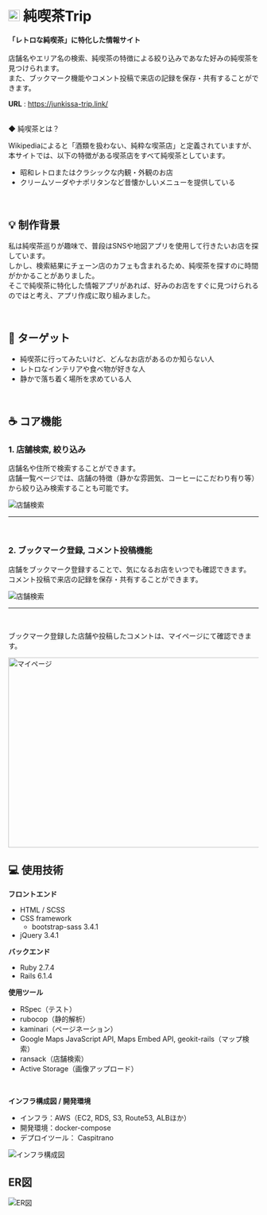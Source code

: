 # <img width="23px" height="23px" alt="アイコン" src="https://user-images.githubusercontent.com/102633054/190850730-e87072d0-e748-429f-9249-fb8560ad3ef6.png">  純喫茶Trip

__「レトロな純喫茶」に特化した情報サイト__<br>
<br>
店舗名やエリア名の検索、純喫茶の特徴による絞り込みであなた好みの純喫茶を見つけられます。<br>
また、ブックマーク機能やコメント投稿で来店の記録を保存・共有することができます。<br>

__URL__ : https://junkissa-trip.link/

<br>
◆ 純喫茶とは？<br>

Wikipediaによると「酒類を扱わない、純粋な喫茶店」と定義されていますが、<br>
本サイトでは、以下の特徴がある喫茶店をすべて純喫茶としています。
<br>

- 昭和レトロまたはクラシックな内観・外観のお店
- クリームソーダやナポリタンなど昔懐かしいメニューを提供している

<br>

## :bulb: 制作背景

私は純喫茶巡りが趣味で、普段はSNSや地図アプリを使用して行きたいお店を探しています。<br>
しかし、検索結果にチェーン店のカフェも含まれるため、純喫茶を探すのに時間がかかることがありました。<br>
そこで純喫茶に特化した情報アプリがあれば、好みのお店をすぐに見つけられるのではと考え、アプリ作成に取り組みました。<br>

<br>

## :dart: ターゲット

- 純喫茶に行ってみたいけど、どんなお店があるのか知らない人
- レトロなインテリアや食べ物が好きな人
- 静かで落ち着く場所を求めている人

<br>

## :coffee: コア機能

### 1. 店舗検索, 絞り込み

店舗名や住所で検索することができます。<br>
店舗一覧ページでは、店舗の特徴（静かな雰囲気、コーヒーにこだわり有り等）から絞り込み検索することも可能です。
<br>

<img alt="店舗検索" src="https://user-images.githubusercontent.com/102633054/190966780-72f24bd9-360c-4193-b853-86276a2144c0.gif">

<br>

___

<br>

### 2. ブックマーク登録, コメント投稿機能

店舗をブックマーク登録することで、気になるお店をいつでも確認できます。<br>
コメント投稿で来店の記録を保存・共有することができます。

<img alt="店舗検索" src="https://user-images.githubusercontent.com/102633054/190967623-d3c9d13f-9966-451e-9866-9dc6e0108ade.gif">

<br>

___

<br>

ブックマーク登録した店舗や投稿したコメントは、マイページにて確認できます。

<img height="383px" width="700px" alt="マイページ" src="https://user-images.githubusercontent.com/102633054/191004706-66ecfd83-058c-4b64-996a-318d11931177.png">

<br>

## :computer: 使用技術

__フロントエンド__

- HTML / SCSS
- CSS framework
  - bootstrap-sass 3.4.1
- jQuery 3.4.1

__バックエンド__

- Ruby 2.7.4
- Rails 6.1.4

__使用ツール__

- RSpec（テスト）
- rubocop（静的解析）
- kaminari（ページネーション）
- Google Maps JavaScript API, Maps Embed API, geokit-rails（マップ検索）
- ransack（店舗検索）
- Active Storage（画像アップロード）

<br>

__インフラ構成図 / 開発環境__

- インフラ：AWS（EC2, RDS, S3, Route53, ALBほか）
- 開発環境：docker-compose
- デプロイツール： Caspitrano

<img alt="インフラ構成図" src="https://user-images.githubusercontent.com/102633054/191001150-ffb6e6e3-9727-4c34-9831-37ac11e3ee35.png">

<br>

## ER図

<img alt="ER図" src="https://user-images.githubusercontent.com/102633054/195459298-45533694-df9d-4f72-8815-d21c7fd6c692.png">
